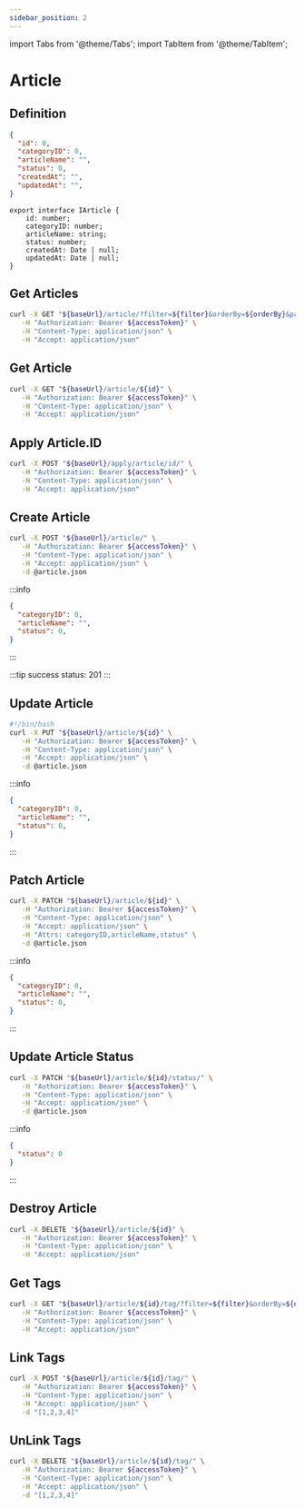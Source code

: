 ```yaml
---
sidebar_position: 2
---
```


import Tabs from '@theme/Tabs';
import TabItem from '@theme/TabItem';

# Article

## Definition
<Tabs>
  <TabItem value="json" label="JSON" default>

```json title="article.json"
{
  "id": 0,
  "categoryID": 0,
  "articleName": "",
  "status": 0,
  "createdAt": "",
  "updatedAt": "",
}
```

  </TabItem>
  <TabItem value="typescript" label="Typescript">

```tsx title="article.ts"
export interface IArticle {
    id: number;
    categoryID: number;
    articleName: string;
    status: number;
    createdAt: Date | null;
    updatedAt: Date | null;
}
```

  </TabItem>
  <TabItem value="kotlin" label="Kotlin">
  
  </TabItem>
</Tabs>

## Get Articles

<Tabs>
  <TabItem value="curl" label="Curl" default>

```bash
curl -X GET "${baseUrl}/article/?filter=${filter}&orderBy=${orderBy}&page=${page}&pageSize=${pageSize}" \
   -H "Authorization: Bearer ${accessToken}" \
   -H "Content-Type: application/json" \
   -H "Accept: application/json"
```
  </TabItem>
  <TabItem value="typescript" label="Typescript">

  </TabItem>
  <TabItem value="kotlin" label="Kotlin">

  </TabItem>
</Tabs>

## Get Article
<Tabs>
  <TabItem value="curl" label="Curl" default>

```bash
curl -X GET "${baseUrl}/article/${id}" \
   -H "Authorization: Bearer ${accessToken}" \
   -H "Content-Type: application/json" \
   -H "Accept: application/json"
```
  </TabItem>
  <TabItem value="typescript" label="Typescript">

  </TabItem>
  <TabItem value="kotlin" label="Kotlin">
  
  </TabItem>
</Tabs>

## Apply Article.ID
<Tabs>
  <TabItem value="curl" label="Curl" default>

```bash
curl -X POST "${baseUrl}/apply/article/id/" \
   -H "Authorization: Bearer ${accessToken}" \
   -H "Content-Type: application/json" \
   -H "Accept: application/json"
```
  </TabItem>
  <TabItem value="typescript" label="Typescript">

  </TabItem>
  <TabItem value="kotlin" label="Kotlin">
  
  </TabItem>
</Tabs>

## Create Article
<Tabs>
  <TabItem value="curl" label="Curl" default>

```bash
curl -X POST "${baseUrl}/article/" \
   -H "Authorization: Bearer ${accessToken}" \
   -H "Content-Type: application/json" \
   -H "Accept: application/json" \
   -d @article.json
```
:::info
```json title="article.json"
{
  "categoryID": 0,
  "articleName": "",
  "status": 0,
}
```
:::

:::tip
success status: 201
:::
  </TabItem>
  <TabItem value="typescript" label="Typescript">

  </TabItem>
  <TabItem value="kotlin" label="Kotlin">
  
  </TabItem>
</Tabs>

## Update Article
<Tabs>
  <TabItem value="curl" label="Curl" default>

```bash
#!/bin/bash
curl -X PUT "${baseUrl}/article/${id}" \
   -H "Authorization: Bearer ${accessToken}" \
   -H "Content-Type: application/json" \
   -H "Accept: application/json" \
   -d @article.json
```
:::info
```json title="article.json"
{
  "categoryID": 0,
  "articleName": "",
  "status": 0,
}
```
:::
  </TabItem>
  <TabItem value="typescript" label="Typescript">

  </TabItem>
  <TabItem value="kotlin" label="Kotlin">
  
  </TabItem>
</Tabs>

## Patch Article
<Tabs>
  <TabItem value="curl" label="Curl" default>

```bash
curl -X PATCH "${baseUrl}/article/${id}" \
   -H "Authorization: Bearer ${accessToken}" \
   -H "Content-Type: application/json" \
   -H "Accept: application/json" \
   -H "Attrs: categoryID,articleName,status" \
   -d @article.json
```
:::info
```json title="article.json"
{
  "categoryID": 0,
  "articleName": "",
  "status": 0,
}
```
:::
  </TabItem>
  <TabItem value="typescript" label="Typescript">

  </TabItem>
  <TabItem value="kotlin" label="Kotlin">
  
  </TabItem>
</Tabs>

## Update Article Status
<Tabs>
  <TabItem value="curl" label="Curl" default>

```bash
curl -X PATCH "${baseUrl}/article/${id}/status/" \
   -H "Authorization: Bearer ${accessToken}" \
   -H "Content-Type: application/json" \
   -H "Accept: application/json" \
   -d @article.json
```
:::info
```json title="article.json"
{
  "status": 0
}
```
:::
  </TabItem>
  <TabItem value="typescript" label="Typescript">

  </TabItem>
  <TabItem value="kotlin" label="Kotlin">
  
  </TabItem>
</Tabs>

## Destroy Article
<Tabs>
  <TabItem value="curl" label="Curl" default>

```bash
curl -X DELETE "${baseUrl}/article/${id}" \
   -H "Authorization: Bearer ${accessToken}" \
   -H "Content-Type: application/json" \
   -H "Accept: application/json"
```
  </TabItem>
  <TabItem value="typescript" label="Typescript">

  </TabItem>
  <TabItem value="kotlin" label="Kotlin">
  
  </TabItem>
</Tabs>

## Get Tags
<Tabs>
  <TabItem value="curl" label="Curl" default>

```bash
curl -X GET "${baseUrl}/article/${id}/tag/?filter=${filter}&orderBy=${orderBy}&page=${page}&pageSize=${pageSize}" \
   -H "Authorization: Bearer ${accessToken}" \
   -H "Content-Type: application/json" \
   -H "Accept: application/json"
```
  </TabItem>
  <TabItem value="typescript" label="Typescript">

  </TabItem>
  <TabItem value="kotlin" label="Kotlin">
	
  </TabItem>
</Tabs>

## Link Tags
<Tabs>
  <TabItem value="curl" label="Curl" default>

```bash
curl -X POST "${baseUrl}/article/${id}/tag/" \
   -H "Authorization: Bearer ${accessToken}" \
   -H "Content-Type: application/json" \
   -H "Accept: application/json" \
   -d "[1,2,3,4]"
```
  </TabItem>
  <TabItem value="typescript" label="Typescript">

  </TabItem>
  <TabItem value="kotlin" label="Kotlin">
	
  </TabItem>
</Tabs>

## UnLink Tags
<Tabs>
  <TabItem value="curl" label="Curl" default>

```bash
curl -X DELETE "${baseUrl}/article/${id}/tag/" \
   -H "Authorization: Bearer ${accessToken}" \
   -H "Content-Type: application/json" \
   -H "Accept: application/json" \
   -d "[1,2,3,4]"
```
  </TabItem>
  <TabItem value="typescript" label="Typescript">

  </TabItem>
  <TabItem value="kotlin" label="Kotlin">
	
  </TabItem>
</Tabs>
